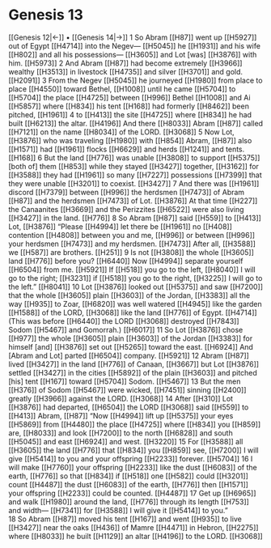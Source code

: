 # Genesis 13
[[Genesis 12|←]] • [[Genesis 14|→]]
1 So Abram [[H87]] went up [[H5927]] out of Egypt [[H4714]] into the Negev— [[H5045]] he [[H1931]] and his wife [[H802]] and all his possessions— [[H3605]] and Lot [was] [[H3876]] with him. [[H5973]] 
2 And Abram [[H87]] had become extremely [[H3966]] wealthy [[H3513]] in livestock [[H4735]] and silver [[H3701]] and gold. [[H2091]] 
3 From the Negev [[H5045]] he journeyed [[H1980]] from place to place [[H4550]] toward  Bethel, [[H1008]] until he came [[H5704]] to [[H5704]] the place [[H4725]] between [[H996]] Bethel [[H1008]] and Ai [[H5857]] where [[H834]] his tent [[H168]] had formerly [[H8462]] been pitched, [[H1961]] 
4 to [[H413]] the site [[H4725]] where [[H834]] he had built [[H6213]] the altar. [[H4196]] And there [[H8033]] Abram [[H87]] called [[H7121]] on the name [[H8034]] of the LORD. [[H3068]] 
5 Now Lot, [[H3876]] who was traveling [[H1980]] with [[H854]] Abram, [[H87]] also [[H1571]] had [[H1961]] flocks [[H6629]] and herds [[H1241]] and tents. [[H168]] 
6 But the land [[H776]] was unable [[H3808]] to support [[H5375]] [both of] them [[H853]] while they stayed [[H3427]] together, [[H3162]] for [[H3588]] they had [[H1961]] so many [[H7227]] possessions [[H7399]] that they were unable [[H3201]] to coexist. [[H3427]] 
7 And there was [[H1961]] discord [[H7379]] between [[H996]] the herdsmen [[H7473]] of Abram [[H87]] and the herdsmen [[H7473]] of Lot. [[H3876]] At that time [[H227]] the Canaanites [[H3669]] and the Perizzites [[H6522]] were also living [[H3427]] in the land. [[H776]] 
8 So Abram [[H87]] said [[H559]] to [[H413]] Lot, [[H3876]] “Please [[H4994]] let there be [[H1961]] no [[H408]] contention [[H4808]] between you and me, [[H996]] or between [[H996]] your herdsmen [[H7473]] and my herdsmen. [[H7473]] After all, [[H3588]] we [[H587]] are brothers. [[H251]] 
9 Is not [[H3808]] the whole [[H3605]] land [[H776]] before you? [[H6440]] Now [[H4994]] separate yourself [[H6504]] from me. [[H5921]] If [[H518]] you go to the left, [[H8040]] I will go to the right; [[H3231]] if [[H518]] you go to the right, [[H3225]] I will go to the left.” [[H8041]] 
10 Lot [[H3876]] looked out [[H5375]] and saw [[H7200]] that the whole [[H3605]] plain [[H3603]] of the Jordan, [[H3383]] all the way [[H935]] to Zoar, [[H6820]] was well watered [[H4945]] like the garden [[H1588]] of the LORD, [[H3068]] like the land [[H776]] of Egypt. [[H4714]] (This was before [[H6440]] the LORD [[H3068]] destroyed [[H7843]] Sodom [[H5467]] and Gomorrah.) [[H6017]] 
11 So Lot [[H3876]] chose [[H977]] the whole [[H3605]] plain [[H3603]] of the Jordan [[H3383]] for himself  [and] [[H3876]] set out [[H5265]] toward the east. [[H6924]] And [Abram and Lot] parted [[H6504]] company. [[H5921]] 
12 Abram [[H87]] lived [[H3427]] in the land [[H776]] of Canaan, [[H3667]] but Lot [[H3876]] settled [[H3427]] in the cities [[H5892]] of the plain [[H3603]] and pitched [his] tent [[H167]] toward [[H5704]] Sodom. [[H5467]] 
13 But the men [[H376]] of Sodom [[H5467]] were wicked, [[H7451]] sinning [[H2400]] greatly [[H3966]] against the LORD. [[H3068]] 
14 After [[H310]] Lot [[H3876]] had departed, [[H6504]] the LORD [[H3068]] said [[H559]] to [[H413]] Abram, [[H87]] “Now [[H4994]] lift up [[H5375]] your eyes [[H5869]] from [[H4480]] the place [[H4725]] where [[H834]] you [[H859]] are, [[H8033]] and look [[H7200]] to the north [[H6828]] and south [[H5045]] and east [[H6924]] and west. [[H3220]] 
15 For [[H3588]] all [[H3605]] the land [[H776]] that [[H834]] you [[H859]] see, [[H7200]] I will give [[H5414]] to you  and your offspring [[H2233]] forever. [[H5704]] 
16 I will make [[H7760]] your offspring [[H2233]] like the dust [[H6083]] of the earth, [[H776]] so that [[H834]] if [[H518]] one [[H582]] could [[H3201]] count [[H4487]] the dust [[H6083]] of the earth, [[H776]] then [[H1571]] your offspring [[H2233]] could be counted. [[H4487]] 
17 Get up [[H6965]] and walk [[H1980]] around the land, [[H776]] through its length [[H753]] and width— [[H7341]] for [[H3588]] I will give it [[H5414]] to you.”  
18 So Abram [[H87]] moved his tent [[H167]] and went [[H935]] to live [[H3427]] near the oaks [[H436]] of Mamre [[H4471]] in Hebron, [[H2275]] where [[H8033]] he built [[H1129]] an altar [[H4196]] to the LORD. [[H3068]] 
